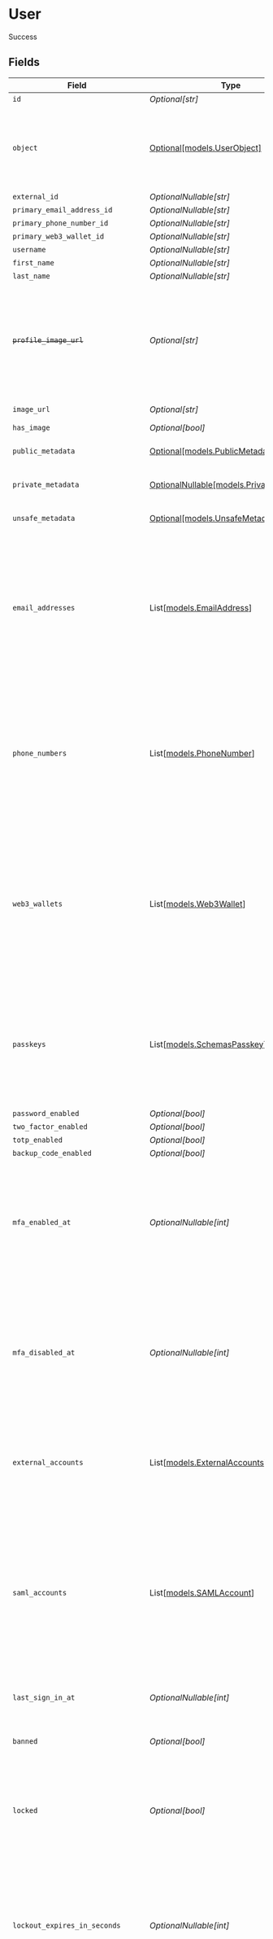 # User

Success


## Fields

| Field                                                                                                                                                                                                                                                    | Type                                                                                                                                                                                                                                                     | Required                                                                                                                                                                                                                                                 | Description                                                                                                                                                                                                                                              | Example                                                                                                                                                                                                                                                  |
| -------------------------------------------------------------------------------------------------------------------------------------------------------------------------------------------------------------------------------------------------------- | -------------------------------------------------------------------------------------------------------------------------------------------------------------------------------------------------------------------------------------------------------- | -------------------------------------------------------------------------------------------------------------------------------------------------------------------------------------------------------------------------------------------------------- | -------------------------------------------------------------------------------------------------------------------------------------------------------------------------------------------------------------------------------------------------------- | -------------------------------------------------------------------------------------------------------------------------------------------------------------------------------------------------------------------------------------------------------- |
| `id`                                                                                                                                                                                                                                                     | *Optional[str]*                                                                                                                                                                                                                                          | :heavy_minus_sign:                                                                                                                                                                                                                                       | N/A                                                                                                                                                                                                                                                      | user_id_123                                                                                                                                                                                                                                              |
| `object`                                                                                                                                                                                                                                                 | [Optional[models.UserObject]](../models/userobject.md)                                                                                                                                                                                                   | :heavy_minus_sign:                                                                                                                                                                                                                                       | String representing the object's type. Objects of the same type share the same value.<br/>                                                                                                                                                               | user                                                                                                                                                                                                                                                     |
| `external_id`                                                                                                                                                                                                                                            | *OptionalNullable[str]*                                                                                                                                                                                                                                  | :heavy_minus_sign:                                                                                                                                                                                                                                       | N/A                                                                                                                                                                                                                                                      | external_user_id_123                                                                                                                                                                                                                                     |
| `primary_email_address_id`                                                                                                                                                                                                                               | *OptionalNullable[str]*                                                                                                                                                                                                                                  | :heavy_minus_sign:                                                                                                                                                                                                                                       | N/A                                                                                                                                                                                                                                                      | email_id_123                                                                                                                                                                                                                                             |
| `primary_phone_number_id`                                                                                                                                                                                                                                | *OptionalNullable[str]*                                                                                                                                                                                                                                  | :heavy_minus_sign:                                                                                                                                                                                                                                       | N/A                                                                                                                                                                                                                                                      | phone_id_123                                                                                                                                                                                                                                             |
| `primary_web3_wallet_id`                                                                                                                                                                                                                                 | *OptionalNullable[str]*                                                                                                                                                                                                                                  | :heavy_minus_sign:                                                                                                                                                                                                                                       | N/A                                                                                                                                                                                                                                                      | wallet_id_123                                                                                                                                                                                                                                            |
| `username`                                                                                                                                                                                                                                               | *OptionalNullable[str]*                                                                                                                                                                                                                                  | :heavy_minus_sign:                                                                                                                                                                                                                                       | N/A                                                                                                                                                                                                                                                      | john_doe                                                                                                                                                                                                                                                 |
| `first_name`                                                                                                                                                                                                                                             | *OptionalNullable[str]*                                                                                                                                                                                                                                  | :heavy_minus_sign:                                                                                                                                                                                                                                       | N/A                                                                                                                                                                                                                                                      | John                                                                                                                                                                                                                                                     |
| `last_name`                                                                                                                                                                                                                                              | *OptionalNullable[str]*                                                                                                                                                                                                                                  | :heavy_minus_sign:                                                                                                                                                                                                                                       | N/A                                                                                                                                                                                                                                                      | Doe                                                                                                                                                                                                                                                      |
| ~~`profile_image_url`~~                                                                                                                                                                                                                                  | *Optional[str]*                                                                                                                                                                                                                                          | :heavy_minus_sign:                                                                                                                                                                                                                                       | : warning: ** DEPRECATED **: This will be removed in a future release, please migrate away from it as soon as possible.                                                                                                                                  | https://example.com/profile.jpg                                                                                                                                                                                                                          |
| `image_url`                                                                                                                                                                                                                                              | *Optional[str]*                                                                                                                                                                                                                                          | :heavy_minus_sign:                                                                                                                                                                                                                                       | N/A                                                                                                                                                                                                                                                      | https://example.com/new-profile.jpg                                                                                                                                                                                                                      |
| `has_image`                                                                                                                                                                                                                                              | *Optional[bool]*                                                                                                                                                                                                                                         | :heavy_minus_sign:                                                                                                                                                                                                                                       | N/A                                                                                                                                                                                                                                                      | true                                                                                                                                                                                                                                                     |
| `public_metadata`                                                                                                                                                                                                                                        | [Optional[models.PublicMetadata]](../models/publicmetadata.md)                                                                                                                                                                                           | :heavy_minus_sign:                                                                                                                                                                                                                                       | N/A                                                                                                                                                                                                                                                      | {<br/>"role": "admin"<br/>}                                                                                                                                                                                                                              |
| `private_metadata`                                                                                                                                                                                                                                       | [OptionalNullable[models.PrivateMetadata]](../models/privatemetadata.md)                                                                                                                                                                                 | :heavy_minus_sign:                                                                                                                                                                                                                                       | N/A                                                                                                                                                                                                                                                      | {<br/>"ssn": "123-45-6789"<br/>}                                                                                                                                                                                                                         |
| `unsafe_metadata`                                                                                                                                                                                                                                        | [Optional[models.UnsafeMetadata]](../models/unsafemetadata.md)                                                                                                                                                                                           | :heavy_minus_sign:                                                                                                                                                                                                                                       | N/A                                                                                                                                                                                                                                                      | {<br/>"theme": "dark"<br/>}                                                                                                                                                                                                                              |
| `email_addresses`                                                                                                                                                                                                                                        | List[[models.EmailAddress](../models/emailaddress.md)]                                                                                                                                                                                                   | :heavy_minus_sign:                                                                                                                                                                                                                                       | N/A                                                                                                                                                                                                                                                      | [<br/>{<br/>"id": "email_id_123",<br/>"object": "email_address",<br/>"email_address": "john.doe@example.com",<br/>"verification": {<br/>"status": "verified",<br/>"strategy": "email_code"<br/>},<br/>"created_at": 1609459200,<br/>"updated_at": 1609459200<br/>}<br/>] |
| `phone_numbers`                                                                                                                                                                                                                                          | List[[models.PhoneNumber](../models/phonenumber.md)]                                                                                                                                                                                                     | :heavy_minus_sign:                                                                                                                                                                                                                                       | N/A                                                                                                                                                                                                                                                      | [<br/>{<br/>"id": "phone_id_123",<br/>"object": "phone_number",<br/>"phone_number": "+12345678901",<br/>"verification": {<br/>"status": "verified",<br/>"strategy": "phone_code"<br/>},<br/>"created_at": 1609459200,<br/>"updated_at": 1609459200<br/>}<br/>] |
| `web3_wallets`                                                                                                                                                                                                                                           | List[[models.Web3Wallet](../models/web3wallet.md)]                                                                                                                                                                                                       | :heavy_minus_sign:                                                                                                                                                                                                                                       | N/A                                                                                                                                                                                                                                                      | [<br/>{<br/>"id": "wallet_id_123",<br/>"object": "web3_wallet",<br/>"web3_wallet": "0x123456789abcdef",<br/>"verification": {<br/>"status": "verified",<br/>"strategy": "web3_metamask_signature"<br/>},<br/>"created_at": 1609459200,<br/>"updated_at": 1609459200<br/>}<br/>] |
| `passkeys`                                                                                                                                                                                                                                               | List[[models.SchemasPasskey](../models/schemaspasskey.md)]                                                                                                                                                                                               | :heavy_minus_sign:                                                                                                                                                                                                                                       | N/A                                                                                                                                                                                                                                                      | [<br/>{<br/>"id": "passkey_id_123",<br/>"object": "passkey",<br/>"name": "My Passkey",<br/>"last_used_at": 1615852800,<br/>"verification": {<br/>"status": "verified",<br/>"strategy": "passkey"<br/>}<br/>}<br/>]                                       |
| `password_enabled`                                                                                                                                                                                                                                       | *Optional[bool]*                                                                                                                                                                                                                                         | :heavy_minus_sign:                                                                                                                                                                                                                                       | N/A                                                                                                                                                                                                                                                      | true                                                                                                                                                                                                                                                     |
| `two_factor_enabled`                                                                                                                                                                                                                                     | *Optional[bool]*                                                                                                                                                                                                                                         | :heavy_minus_sign:                                                                                                                                                                                                                                       | N/A                                                                                                                                                                                                                                                      | true                                                                                                                                                                                                                                                     |
| `totp_enabled`                                                                                                                                                                                                                                           | *Optional[bool]*                                                                                                                                                                                                                                         | :heavy_minus_sign:                                                                                                                                                                                                                                       | N/A                                                                                                                                                                                                                                                      | true                                                                                                                                                                                                                                                     |
| `backup_code_enabled`                                                                                                                                                                                                                                    | *Optional[bool]*                                                                                                                                                                                                                                         | :heavy_minus_sign:                                                                                                                                                                                                                                       | N/A                                                                                                                                                                                                                                                      | true                                                                                                                                                                                                                                                     |
| `mfa_enabled_at`                                                                                                                                                                                                                                         | *OptionalNullable[int]*                                                                                                                                                                                                                                  | :heavy_minus_sign:                                                                                                                                                                                                                                       | Unix timestamp of when MFA was last enabled for this user. It should be noted that this field is not nullified if MFA is disabled.<br/>                                                                                                                  | 1615852800                                                                                                                                                                                                                                               |
| `mfa_disabled_at`                                                                                                                                                                                                                                        | *OptionalNullable[int]*                                                                                                                                                                                                                                  | :heavy_minus_sign:                                                                                                                                                                                                                                       | Unix timestamp of when MFA was last disabled for this user. It should be noted that this field is not nullified if MFA is enabled again.<br/>                                                                                                            | <nil>                                                                                                                                                                                                                                                    |
| `external_accounts`                                                                                                                                                                                                                                      | List[[models.ExternalAccounts](../models/externalaccounts.md)]                                                                                                                                                                                           | :heavy_minus_sign:                                                                                                                                                                                                                                       | N/A                                                                                                                                                                                                                                                      | [<br/>{<br/>"id": "ext_account_id_123",<br/>"provider": "Facebook",<br/>"user_id": "user_id_at_provider"<br/>}<br/>]                                                                                                                                     |
| `saml_accounts`                                                                                                                                                                                                                                          | List[[models.SAMLAccount](../models/samlaccount.md)]                                                                                                                                                                                                     | :heavy_minus_sign:                                                                                                                                                                                                                                       | N/A                                                                                                                                                                                                                                                      | [<br/>{<br/>"id": "saml_account_id_123",<br/>"object": "saml_account",<br/>"provider": "SAML Provider",<br/>"active": true,<br/>"email_address": "user@example.com",<br/>"public_metadata": {<br/>"department": "IT"<br/>},<br/>"verification": {<br/>"status": "verified",<br/>"strategy": "saml"<br/>}<br/>}<br/>] |
| `last_sign_in_at`                                                                                                                                                                                                                                        | *OptionalNullable[int]*                                                                                                                                                                                                                                  | :heavy_minus_sign:                                                                                                                                                                                                                                       | Unix timestamp of last sign-in.<br/>                                                                                                                                                                                                                     | 1622852400                                                                                                                                                                                                                                               |
| `banned`                                                                                                                                                                                                                                                 | *Optional[bool]*                                                                                                                                                                                                                                         | :heavy_minus_sign:                                                                                                                                                                                                                                       | Flag to denote whether user is banned or not.<br/>                                                                                                                                                                                                       | false                                                                                                                                                                                                                                                    |
| `locked`                                                                                                                                                                                                                                                 | *Optional[bool]*                                                                                                                                                                                                                                         | :heavy_minus_sign:                                                                                                                                                                                                                                       | Flag to denote whether user is currently locked, i.e. restricted from signing in or not.<br/>                                                                                                                                                            | false                                                                                                                                                                                                                                                    |
| `lockout_expires_in_seconds`                                                                                                                                                                                                                             | *OptionalNullable[int]*                                                                                                                                                                                                                                  | :heavy_minus_sign:                                                                                                                                                                                                                                       | The number of seconds remaining until the lockout period expires for a locked user. A null value for a locked user indicates that lockout never expires.<br/>                                                                                            | <nil>                                                                                                                                                                                                                                                    |
| `verification_attempts_remaining`                                                                                                                                                                                                                        | *OptionalNullable[int]*                                                                                                                                                                                                                                  | :heavy_minus_sign:                                                                                                                                                                                                                                       | The number of verification attempts remaining until the user is locked. Null if account lockout is not enabled. Note: if a user is locked explicitly via the Backend API, they may still have verification attempts remaining.<br/>                      | 5                                                                                                                                                                                                                                                        |
| `updated_at`                                                                                                                                                                                                                                             | *Optional[int]*                                                                                                                                                                                                                                          | :heavy_minus_sign:                                                                                                                                                                                                                                       | Unix timestamp of last update.<br/>                                                                                                                                                                                                                      | 1622852400                                                                                                                                                                                                                                               |
| `created_at`                                                                                                                                                                                                                                             | *Optional[int]*                                                                                                                                                                                                                                          | :heavy_minus_sign:                                                                                                                                                                                                                                       | Unix timestamp of creation.<br/>                                                                                                                                                                                                                         | 1609459200                                                                                                                                                                                                                                               |
| `delete_self_enabled`                                                                                                                                                                                                                                    | *Optional[bool]*                                                                                                                                                                                                                                         | :heavy_minus_sign:                                                                                                                                                                                                                                       | If enabled, user can delete themselves via FAPI.<br/>                                                                                                                                                                                                    | true                                                                                                                                                                                                                                                     |
| `create_organization_enabled`                                                                                                                                                                                                                            | *Optional[bool]*                                                                                                                                                                                                                                         | :heavy_minus_sign:                                                                                                                                                                                                                                       | If enabled, user can create organizations via FAPI.<br/>                                                                                                                                                                                                 | true                                                                                                                                                                                                                                                     |
| `last_active_at`                                                                                                                                                                                                                                         | *OptionalNullable[int]*                                                                                                                                                                                                                                  | :heavy_minus_sign:                                                                                                                                                                                                                                       | Unix timestamp of the latest session activity, with day precision.<br/>                                                                                                                                                                                  | 1700690400000                                                                                                                                                                                                                                            |
